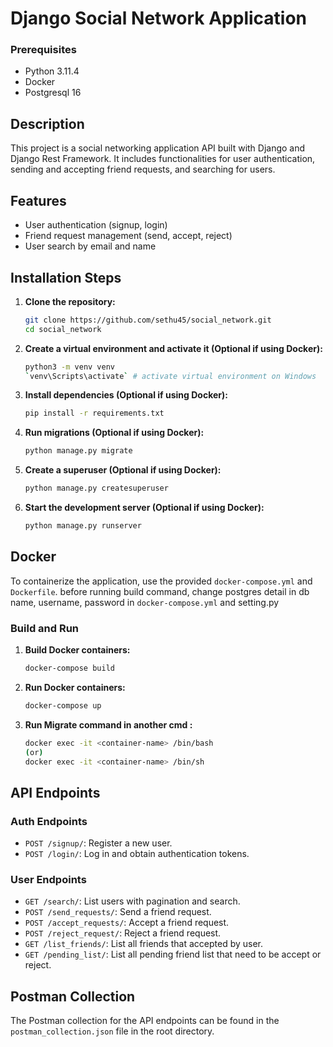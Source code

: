 # Django Social Network Application

### Prerequisites
- Python 3.11.4
- Docker
- Postgresql 16

## Description

This project is a social networking application API built with Django and Django Rest Framework. It includes functionalities for user authentication, sending and accepting friend requests, and searching for users.

## Features

- User authentication (signup, login)
- Friend request management (send, accept, reject)
- User search by email and name

## Installation Steps

1. **Clone the repository:**
    ```sh
    git clone https://github.com/sethu45/social_network.git
    cd social_network
    ```

2. **Create a virtual environment and activate it (Optional if using Docker):**
    ```sh
    python3 -m venv venv  
    `venv\Scripts\activate` # activate virtual environment on Windows
    ```

3. **Install dependencies (Optional if using Docker):**
    ```sh
    pip install -r requirements.txt
    ```

4. **Run migrations (Optional if using Docker):**
    ```sh
    python manage.py migrate
    ```

5. **Create a superuser (Optional if using Docker):**
    ```sh
    python manage.py createsuperuser
    ```

6. **Start the development server (Optional if using Docker):**
    ```sh
    python manage.py runserver
    ```

## Docker

To containerize the application, use the provided `docker-compose.yml` and `Dockerfile`.
before running build command, change postgres detail in db name, username, password in `docker-compose.yml` and setting.py

### Build and Run

1. **Build Docker containers:**
    ```sh
    docker-compose build
    ```

2. **Run Docker containers:**
    ```sh
    docker-compose up
    ```


3.  **Run Migrate command in another cmd :**
    ```sh
    docker exec -it <container-name> /bin/bash 
    (or)
    docker exec -it <container-name> /bin/sh
    ```

## API Endpoints

### Auth Endpoints
- `POST /signup/`: Register a new user.
- `POST /login/`: Log in and obtain authentication tokens.

### User Endpoints
- `GET /search/`: List users with pagination and search.
- `POST /send_requests/`: Send a friend request.
- `POST /accept_requests/`: Accept a friend request.
- `POST /reject_request/`: Reject a friend request.
- `GET /list_friends/`: List all friends that accepted by user.
- `GET /pending_list/`: List all pending friend list that need to be accept or reject.

## Postman Collection

The Postman collection for the API endpoints can be found in the `postman_collection.json` file in the root directory.

